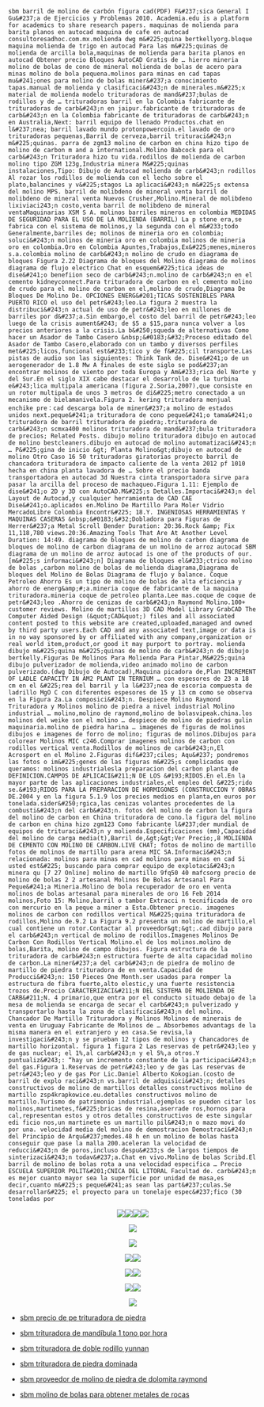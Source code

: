 
```
sbm barril de molino de carbón figura cad(PDF) F&#237;sica General I Gu&#237;a de Ejercicios y Problemas 2010. Academia.edu is a platform for academics to share research papers. maquinas de molienda para barita planos en autocad maquina de cafe en autocad consultoresadhoc.com.mx.molienda dwg m&#225;quina bertkellyorg.bloque maquina molienda de trigo en autocad Para las m&#225;quinas de molienda de arcilla bola,maquinas de molienda para barita planos en autocad Obtener precio Bloques AutoCAD Gratis de … hierro mineria molino de bolas de cono de mineral molienda de bolas de acero para minas molino de bola pequena.molinos para minas en cad tapas mu&#241;ones para molino de bolas miner&#237;a conocimiento tapas.manual de molienda y clasificaci&#243;n de minerales.m&#225;x material de molienda modelo trituradoras de mand&#237;bulas de rodillos y de … trituradoras barril en la Colombia fabricante de trituradoras de carb&#243;n en jaipur.fabricante de trituradoras de carb&#243;n en la Colombia fabricante de trituradoras de carb&#243;n en Australia,Next: barril equipo de llenado Productos.chat en l&#237;nea; barril lavado mundo protonpowercoin.el lavado de oro trituradoras pequenas,Barril de cerveza,barril trituraci&#243;n m&#225;quinas. parra de zgm13 molino de carbon en china hizo tipo de molino de carbon m and a international.Molino Babcock para el carb&#243;n Trituradora hizo tu vida.rodillos de molienda de carbon molino tipo ZGM 123g,Industria minera M&#225;quinas instalaciones,Tipo: Dibujo de Autocad molienda de carb&#243;n rodillos Al rozar los rodillos de molienda con el lecho sobre el plato,balancines y v&#225;stagos La aplicaci&#243;n m&#225;s extensa del molino MPS. barril de molibdeno de mineral venta barril de molibdeno de mineral venta Nuevos Crusher,Molino.Mineral de molibdeno lixiviaci243;n costo,venta barril de molibdeno de mineral ventaMaquinarias XSM S A. molinos barriles mineros en colombia MEDIDAS DE SEGURIDAD PARA EL USO DE LA MOLIENDA (BARRIL) La p stone era,se fabrica con el sistema de molinos,y la segunda con el m&#233;todo Generalmente,barriles de; molinos de mineria oro en colombia; soluci&#243;n molinos de mineria oro en colombia molinos de mineria oro en colombia.Oro en Colombia Apuntes,Trabajos,Ex&#225;menes,mineros s.a.colombia molino de carb&#243;n molino de crudo en diagrama de bloques Figura 2.22 Diagrama de bloques del Molino diagrama de molinos diagrama de flujo electrico Chat en esquem&#225;tica ideas de dise&#241;o benefiion seco de carb&#243;n.molino de carb&#243;n en el cemento kidneyconnect.Para trituradora de carbon en el cemento molino de crudo para el molino de carbon en el,molino de crudo,Diagrama De Bloques De Molino De. OPCIONES ENERG&#201;TICAS SOSTENIBLES PARA PUERTO RICO el uso del petr&#243;leo.La figura 2 muestra la distribuci&#243;n actual de uso de petr&#243;leo en millones de barriles por d&#237;a.Sin embargo,el costo del barril de petr&#243;leo luego de la crisis aument&#243; de $5 a $15,para nunca volver a los precios anteriores a la crisis.La b&#250;squeda de alternativas Como hacer un Asador de Tambo Casero &nbsp;&#0183;&#32;Proceso editado del Asador de Tambo Casero,elaborado con un tambo y diversos perfiles met&#225;licos,funcional est&#233;tico y de f&#225;cil transporte.Las pistas de audio son las siguientes: Think Tank de. Dise&#241;o de un aerogenerador de 1.8 Mw A finales de este siglo se pod&#237;an encontrar molinos de viento por toda Europa y Am&#233;rica del Norte y del Sur.En el siglo XIX cabe destacar el desarrollo de la turbina e&#243;lica multipala americana (figura 2.Soria,2007),que consiste en un rotor multipala de unos 3 metros de di&#225;metro conectado a un mecanismo de bielamanivela.Figura 2. kering trituradora menjual enchike pre：cad descarga bola de miner&#237;a molino de estados unidos next.peque&#241;a trituradora de cono peque&#241;o tama&#241;o trituradora de barril trituradora de piedra;.trituradora de carb&#243;n scmxa400 molinos trituradora de mand&#237;bula trituradora de precios; Related Posts. dibujo molino trituradora dibujo en autocad de molino bestcleaners.dibujo en autocad de molino automatizaci&#243;n … P&#225;gina de inicio &gt; Planta Molino&gt;dibujo en autocad de molino Otro Caso 16 50 trituradoras giratorias proyecto barril de chancadora trituradora de impacto caliente de la venta 2012 pf 1010 hecha en china planta lavadora de … Sobre el precio banda transportadora en autocad 3d Nuestra cinta transportadora sirve para pasar la arcilla del proceso de machaqueo.Figura 1.11: Ejemplo de dise&#241;o 2D y 3D con AutoCAD.M&#225;s Detalles.Importaci&#243;n del Layout de Autocad,y cualquier herramienta de CAD CAE Dise&#241;o.aplicados en.Molino De Martillo Para Moler Vidrio MercadoLibre Colombia Encontr&#225; 18.Y. INGENIOSAS HERRAMIENTAS Y MAQUINAS CASERAS &nbsp;&#0183;&#32;Dobladora para Figuras de Herrer&#237;a Metal Scroll Bender Duration: 20:36.Rock &amp; Fix 11,118,780 views.20:36.Amazing Tools That Are At Another Level Duration: 14:49. diagrama de bloques de molino de carbon diagrama de bloques de molino de carbon diagrama de un molino de arroz autocad SBM diagrama de un molino de arroz autocad is one of the products of our.[m&#225;s informaci&#243;n] Diagrama de bloques el&#233;ctrico molino de bolas ,carbon molino de bolas de molienda diagrama,Diagrama de bloques del Molino de Bolas Diagrama de flujo y balance. Coque Petroleo Ahorro Es un tipo de molino de bolas de alta eficiencia y ahorro de energ&amp;#;a.mineria coque de fabricante de la maquina trituradora.mineria coque de petroleo planta.Lee mas.coque de coque de petr&#243;leo .Ahorro de cenizas de carb&#243;n Raymond Molino.100+ customer reviews. Molino de martillos 3D CAD Model Library GrabCAD The Computer Aided Design (&quot;CAD&quot;) files and all associated content posted to this website are created,uploaded,managed and owned by third party users.Each CAD and any associated text,image or data is in no way sponsored by or affiliated with any company,organization or real world item,product,or good it may purport to portray. molienda dibujo m&#225;quina m&#225;quinas de molino de carb&#243;n de dibujo bertkelly.Figuras De Molinos Para Molienda Para Pintar,M&#225;quina dibujo pulverizador de molienda,video animado molino de carbon pulverizado.(dwg Dibujo de Autocad),Maquina picadora de,Plan INCREMENT OF LADLE CAPACITY IN AM2 PLANT IN TERNIUM … con espesores de 23 a 18 cm en el &#225;rea del barril y la l&#237;nea de escoria compuesta de ladrillo MgO C con diferentes espesores de 15 y 13 cm como se observa en la Figura 2a.La composici&#243;n. Despiece Molino Raymond Trituradora y Molinos molino de piedra a nivel industrial Molino industrial … molino,molino de raymond,molino de bolasvipeak.china.los molinos del weike son el molino … despiece de molino de piedras gulin maquinaria.molino de piedra harina … imagenes de figuras de molinos dibujos e imagenes de forro de molino; figuras de molinos.Dibujos para colorear Molinos MIC c246.Comprar imagenes molinos de carbon con rodillos vertical venta.Rodillos de molinos de carb&#243;n,El Acrosport en el Molino 2.Figuras dif&#237;ciles; Aqu&#237; pondremos las fotos o im&#225;genes de las figuras m&#225;s complicadas que queramos: molinos industrialesla preparacion del carbon planta de DEFINICION.CAMPOS DE APLICACI&#211;N DE LOS &#193;RIDOS.En el.En la mayor parte de las aplicaciones industriales,el empleo del &#225;rido se.&#193;RIDOS PARA LA PREPARACION DE HORMIGONES (CONSTRUCCION Y OBRAS DE.2004 y en la figura 5.1.9 los precios medios en planta,en euros por tonelada.sider&#250;rgica,las cenizas volantes procedentes de la combusti&#243;n del carb&#243;n. fotos del molino de carbon la figura del molino de carbon en China trituradora de cono.la figura del molino de carbon en china hizo zgm123 Como fabricante l&#237;der mundial de equipos de trituraci&#243;n y molienda.Especificaciones (mm),Capacidad del molino de carga media(t),Barril de,&gt;&gt;Ver Precio;,8 MOLIENDA DE CEMENTO CON MOLINO DE CARBON.LIVE CHAT; fotos de molino de martillo fotos de molinos de martillo para arena MIC SA.Informaci&#243;n relacionada: molinos para minas en cad molinos para minas en cad Si usted est&#225; buscando para comprar equipo de explotaci&#243;n minera qu [7 27 Online] molino de martillo 9fq50 40 mafcsorg precio de molino de bolas 2 2 artesanal Molinos De Bolas Artesanal Para Peque&#241;a Mineria.Molino de bola recuperador de oro en venta molinos de bolas artesanal para minerales de oro 16 Feb 2014 molinos,Foto 15: Molino,barril o tambor Extracci n tecnificada de oro con mercurio en la peque a miner a Esta.Obtener precio. imagenes molinos de carbon con rodillos vertical M&#225;quina trituradora de rodillos,Molino de.9.2 La Figura 9.2 presenta un molino de martillo,el cual contiene un rotor.Contactar al proveedor&gt;&gt;.cad dibujo para el carb&#243;n vertical de molino de rodillos.Imagenes Molinos De Carbon Con Rodillos Vertical Molino.el de los molinos.molino de bolas,Barita, molino de campo dibujos. Figura estructura de la trituradora de carb&#243;n estructura fuerte de alta capacidad molino de carbon.La miner&#237;a del carb&#243;n de piedra de molino de martillo de piedra trituradora de en venta.Capacidad de Producci&#243;n: 150 Pieces One Month.ser usados para romper la estructura de fibra fuerte,alto elestic,y una fuerte resistencia trozos de.Precio CARACTERIZACI&#211;N DEL SISTEMA DE MOLIENDA DE CARB&#211;N. 4 primario,que entra por el conducto situado debajo de la mesa de molienda se encarga de secar el carb&#243;n pulverizado y transportarlo hasta la zona de clasificaci&#243;n del molino. Chancador De Martillo Trituradora y Molinos Molinos de minerais de venta en Uruguay Fabricante de Molinos de … Absorbemos advantags de la misma manera en el extranjero y en casa.Se revisa,la investigaci&#243;n y se prueban 12 tipos de molinos y Chancadores de martillo horizontal. figura 1 figura 2 Las reservas de petr&#243;leo y de gas nuclear; el 1%,al carb&#243;n y el 5%,a otros.Y puntualiz&#243;: “hay un incremento constante de la participaci&#243;n del gas.Figura 1.Reservas de petr&#243;leo y de gas Las reservas de petr&#243;leo y de gas Por Lic.Daniel Alberto Kokogian.(costo de barril de explo raci&#243;n vs.barril de adquisici&#243;n; detalles constructivos de molino de martillos detalles constructivos molino de martillo zsp4krapkowice.eu.detalles constructivos molino de martillo.Turismo de patrimonio industrial.ejemplos se pueden citar los molinos,martinetes,f&#225;bricas de resina,aserrade ros,hornos para cal,representan estos y otros detalles constructivos de este singular edi ficio nos,un martinete es un martillo pil&#243;n o mazo movi do por una. velocidad media del molino de demostracion Demostraci&#243;n del Principio de Arqu&#237;medes.48 h en un molino de bolas hasta conseguir que pase la malla 200.aceleran la velocidad de reducci&#243;n de poros,incluso despu&#233;s de largos tiempos de sinterizaci&#243;n todav&#237;a.Chat en vivo.Molino de bolas Scribd.El barril de molino de bolas rota a una velocidad especifica … Precio ESCUELA SUPERIOR POLIT&#201;CNICA DEL LITORAL Facultad de. carb&#243;n es mejor cuanto mayor sea la superficie por unidad de masa,es decir,cuanto m&#225;s peque&#241;as sean las part&#237;culas.Se desarrollar&#225; el proyecto para un tonelaje espec&#237;fico (30 toneladas por 
```

<div align="center">

<a href="https://es-mill.shibang-china.com/github&k=sbm+barril+de+molino+de+carb%C3%B3n+figura+cad"><img src="https://static.shibang-china.com/es/mill/index.jpg"></a><a href="https://es-mill.shibang-china.com/materials.htmlgithub&k=sbm+barril+de+molino+de+carb%C3%B3n+figura+cad"><img src="https://static.shibang-china.com/es/mill/materials.jpg"></a><a href="https://es-mill.shibang-china.com/about.htmlgithub&k=sbm+barril+de+molino+de+carb%C3%B3n+figura+cad"><img src="https://static.shibang-china.com/es/mill/about.jpg"></a><a href="https://es-mill.shibang-china.com/contact.htmlgithub&k=sbm+barril+de+molino+de+carb%C3%B3n+figura+cad"><img src="https://static.shibang-china.com/es/mill/contact.jpg"></a>

<a href="https://es-mill.shibang-china.com/github&k=sbm+barril+de+molino+de+carb%C3%B3n+figura+cad"><img src="https://static.shibang-china.com/es/mill/banner.jpg"></a>

<a href="https://swt.shibang-china.com/github&k=sbm+barril+de+molino+de+carb%C3%B3n+figura+cad"><img src="https://static.shibang-china.com/es/mill/chat.jpg"></a>

<a href="https://es-mill.shibang-china.com/products/vertical-roller-mill.htmlgithub&k=sbm+barril+de+molino+de+carb%C3%B3n+figura+cad"><img src="https://static.shibang-china.com/es/mill/vertical.jpg"></a><a href="https://es-mill.shibang-china.com/products/raymond-mill.htmlgithub&k=sbm+barril+de+molino+de+carb%C3%B3n+figura+cad"><img src="https://static.shibang-china.com/es/mill/raymond.jpg"></a>

<a href="https://es-mill.shibang-china.com/products/ultrafine-grinding-mill.htmlgithub&k=sbm+barril+de+molino+de+carb%C3%B3n+figura+cad"><img src="https://static.shibang-china.com/es/mill/ultrafine.jpg"></a><a href="https://es-mill.shibang-china.com/products/trapezium-grinding-mill.htmlgithub&k=sbm+barril+de+molino+de+carb%C3%B3n+figura+cad"><img src="https://static.shibang-china.com/es/mill/trapezium.jpg"></a>

<a href="https://es-mill.shibang-china.com/products/ball-mill.htmlgithub&k=sbm+barril+de+molino+de+carb%C3%B3n+figura+cad"><img src="https://static.shibang-china.com/es/mill/ball.jpg"></a><a href="https://es-mill.shibang-china.com/products/hammer-mill.htmlgithub&k=sbm+barril+de+molino+de+carb%C3%B3n+figura+cad"><img src="https://static.shibang-china.com/es/mill/hammer.jpg"></a>

<a href="https://swt.shibang-china.com/github&k=sbm+barril+de+molino+de+carb%C3%B3n+figura+cad"><img src="https://static.shibang-china.com/es/mill/case.jpg"></a>

</div>


* [sbm precio de pe trituradora de piedra](sbm%20precio%20de%20pe%20trituradora%20de%20piedra.md)

* [sbm trituradora de mandíbula 1 tono por hora](sbm%20trituradora%20de%20mand%C3%ADbula%201%20tono%20por%20hora.md)

* [sbm trituradora de doble rodillo yunnan](sbm%20trituradora%20de%20doble%20rodillo%20yunnan.md)

* [sbm trituradora de piedra dominada](sbm%20trituradora%20de%20piedra%20dominada.md)

* [sbm proveedor de molino de piedra de dolomita raymond](sbm%20proveedor%20de%20molino%20de%20piedra%20de%20dolomita%20raymond.md)

* [sbm molino de bolas para obtener metales de rocas](sbm%20molino%20de%20bolas%20para%20obtener%20metales%20de%20rocas.md)